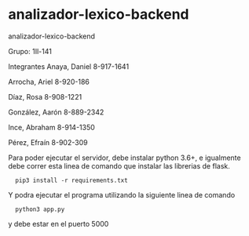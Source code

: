 # analizador-lexico-backend
analizador-lexico-backend


Grupo: 1Il-141

Integrantes
Anaya, Daniel 8-917-1641

Arrocha, Ariel 8-920-186

Díaz, Rosa 8-908-1221

González, Aarón 8-889-2342

Ince, Abraham 8-914-1350

Pérez, Efraín 8-902-309

Para poder ejecutar el servidor, debe instalar python 3.6+, e igualmente debe correr esta linea de comando que instalar las librerias de flask.


```
  pip3 install -r requirements.txt
```

Y podra ejecutar el programa utilizando la siguiente linea de comando


```
  python3 app.py
```
y debe estar en el puerto 5000
